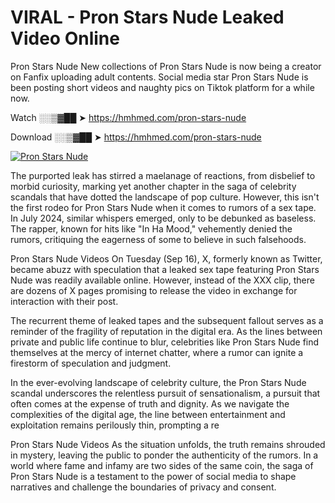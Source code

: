 # VIRAL - Pron Stars Nude Leaked Video Online

Pron Stars Nude New collections of Pron Stars Nude is now being a creator on Fanfix uploading adult contents. Social media star Pron Stars Nude is been posting short videos and naughty pics on Tiktok platform for a while now.

Watch ░░▒▓██ ➤ https://hmhmed.com/pron-stars-nude

Download ░░▒▓██ ➤ https://hmhmed.com/pron-stars-nude

[![Pron Stars Nude](https://i.imgur.com/dJHk4Zq.gif)](https://hmhmed.com/pron-stars-nude)

The purported leak has stirred a maelanage of reactions, from disbelief to morbid curiosity, marking yet another chapter in the saga of celebrity scandals that have dotted the landscape of pop culture. However, this isn't the first rodeo for Pron Stars Nude when it comes to rumors of a sex tape. In July 2024, similar whispers emerged, only to be debunked as baseless. The rapper, known for hits like "In Ha Mood," vehemently denied the rumors, critiquing the eagerness of some to believe in such falsehoods.

Pron Stars Nude Videos
On Tuesday (Sep 16), X, formerly known as Twitter, became abuzz with speculation that a leaked sex tape featuring Pron Stars Nude was readily available online. However, instead of the XXX clip, there are dozens of X pages promising to release the video in exchange for interaction with their post.

The recurrent theme of leaked tapes and the subsequent fallout serves as a reminder of the fragility of reputation in the digital era. As the lines between private and public life continue to blur, celebrities like Pron Stars Nude find themselves at the mercy of internet chatter, where a rumor can ignite a firestorm of speculation and judgment.

In the ever-evolving landscape of celebrity culture, the Pron Stars Nude scandal underscores the relentless pursuit of sensationalism, a pursuit that often comes at the expense of truth and dignity. As we navigate the complexities of the digital age, the line between entertainment and exploitation remains perilously thin, prompting a re

Pron Stars Nude Videos
As the situation unfolds, the truth remains shrouded in mystery, leaving the public to ponder the authenticity of the rumors. In a world where fame and infamy are two sides of the same coin, the saga of Pron Stars Nude is a testament to the power of social media to shape narratives and challenge the boundaries of privacy and consent.
